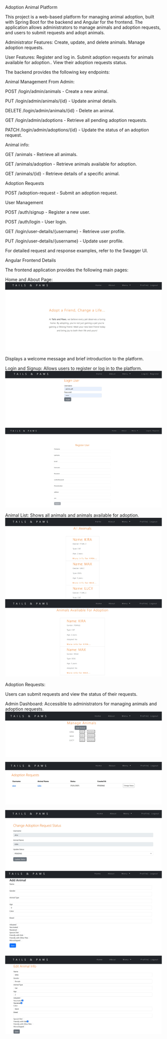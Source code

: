 Adoption Animal Platform

This project is a web-based platform for managing animal adoption, built with Spring Boot for the backend and Angular for the frontend. 
The application allows administrators to manage animals and adoption requests, and users to submit requests and adopt animals.


Administrator Features:
Create, update, and delete animals.
Manage adoption requests.


User Features:
Register and log in.
Submit adoption requests for animals available for adoption..
View their adoption requests status.


The backend provides the following key endpoints:

Animal Management From Admin:

POST /login/admin/animals - Create a new animal.

PUT /login/admin/animals/{id} - Update animal details.

DELETE /login/admin/animals/{id} - Delete an animal.

GET /login/admin/adoptions - Retrieve all pending adoption requests.

PATCH /login/admin/adoptions/{id} - Update the status of an adoption request.


Animal info:

GET /animals - Retrieve all animals.

GET /animals/adoption - Retrieve animals available for adoption.

GET /animals/{id} - Retrieve details of a specific animal.

Adoption Requests

POST /adoption-request - Submit an adoption request.



User Management

POST /auth/signup - Register a new user.

POST /auth/login - User login.

GET /login/user-details/{username} - Retrieve user profile.

PUT /login/user-details/{username} - Update user profile.


For detailed request and response examples, refer to the Swagger UI.



Angular Frontend Details

The frontend application provides the following main pages:

Home and About Page:
![Homepage](./images/Homepage.JPG)

Displays a welcome message and brief introduction to the platform.

Login and Signup:
Allows users to register or log in to the platform.
![Login Page](./images/LoginPage.JPG)
![Register Page](./images/RegisterPage.JPG)



Animal List:
Shows all animals and animals available for adoption.
![All Animals](./images/AllAnimals.JPG)
![Animals For Adoption](./images/AnimalsForAdoption.JPG)


Adoption Requests:

Users can submit requests and view the status of their requests.

Admin Dashboard:
Accessible to administrators for managing animals and adoption requests.
![Manage Animals](./images/ManageAnimals.JPG)

![Manage Adoptions](./images/ManagaAdoptions.JPG)

![Change Adoption Request Status](./images/ChangeAdoptionRequestStatus.JPG)
![Add Animal](./images/AddAnimal.JPG)

![Edit Animal Info](./images/EditAnimalInfo.JPG)



